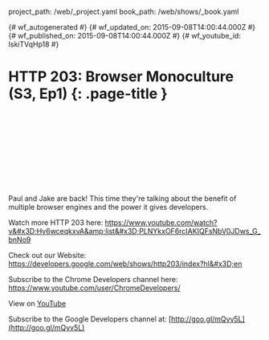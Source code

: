 project_path: /web/_project.yaml
book_path: /web/shows/_book.yaml

{# wf_autogenerated #}
{# wf_updated_on: 2015-09-08T14:00:44.000Z #}
{# wf_published_on: 2015-09-08T14:00:44.000Z #}
{# wf_youtube_id: IskiTVqHp18 #}

# HTTP 203: Browser Monoculture (S3, Ep1) {: .page-title }


<div class="video-wrapper">
  <iframe class="devsite-embedded-youtube-video" data-video-id="IskiTVqHp18"
          data-autohide="1" data-showinfo="0" frameborder="0" allowfullscreen>
  </iframe>
</div>

Paul and Jake are back! This time they&#x27;re talking about the benefit of multiple browser engines and the power it gives developers.

Watch more HTTP 203 here: https://www.youtube.com/watch?v&#x3D;Hy6wceqkxvA&amp;list&#x3D;PLNYkxOF6rcIAKIQFsNbV0JDws_G_bnNo9

Check out our Website: https://developers.google.com/web/shows/http203/index?hl&#x3D;en

Subscribe to the Chrome Developers channel here: https://www.youtube.com/user/ChromeDevelopers/

View on [YouTube](https://youtu.be/IskiTVqHp18)

Subscribe to the Google Developers channel at: [http://goo.gl/mQyv5L](http://goo.gl/mQyv5L)
